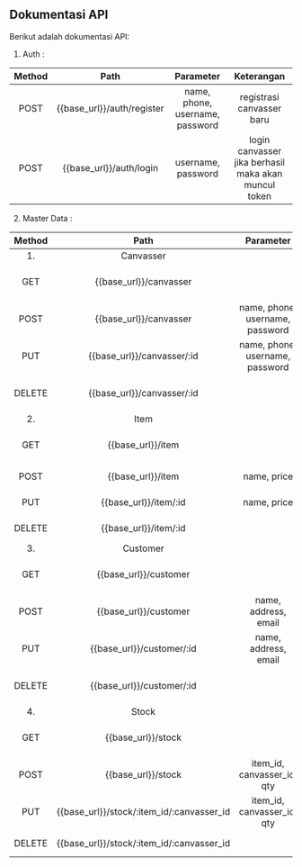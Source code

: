 ## Dokumentasi API

Berikut adalah dokumentasi API:

1. Auth :

| 	Method	 | 	Path	 | 	Parameter	 | 	Keterangan	 | 
| 	:-----:	 | 	:-----:	 | 	:-----:	 | 	:-----:	 |  
| 	POST	| 	{{base_url}}/auth/register	| 	name, phone, username, password	 | registrasi canvasser baru |
| 	POST	| 	{{base_url}}/auth/login	| 	username, password	 | login canvasser jika berhasil maka akan muncul token |


2. Master Data :

| 	Method	 | 	Path	 | 	Parameter	 | 	Keterangan	 | 
| 	:-----:	 | 	:-----:	 | 	:-----:	 | 	:-----:	 |  
| 	1.	| 	Canvasser	|  |  |
| 	GET	| 	{{base_url}}/canvasser	|  | menampilkan semua data canvasser |
| 	POST	| 	{{base_url}}/canvasser	| 	name, phone, username, password	 | menambah canvasser baru |
| 	PUT	| 	{{base_url}}/canvasser/:id	| 	name, phone, username, password	 | mengubah data canvasser |
| 	DELETE	| 	{{base_url}}/canvasser/:id	|  | menghapus data canvasser |
| 	2.	| 	Item	|  |  |
| 	GET	| 	{{base_url}}/item	|  | menampilkan semua data item |
| 	POST	| 	{{base_url}}/item	| 	name, price	 | menambah item baru |
| 	PUT	| 	{{base_url}}/item/:id	| 	name, price	 | mengubah data item |
| 	DELETE	| 	{{base_url}}/item/:id	|  | menghapus data item |
| 	3.	| 	Customer	|  |  |
| 	GET	| 	{{base_url}}/customer	|  | menampilkan semua data customer |
| 	POST	| 	{{base_url}}/customer	| 	name, address, email	 | menambah customer baru |
| 	PUT	| 	{{base_url}}/customer/:id	| 	name, address, email	 | mengubah data customer |
| 	DELETE	| 	{{base_url}}/customer/:id	|  | menghapus data customer |
| 	4.	| 	Stock	|  |  |
| 	GET	| 	{{base_url}}/stock	|  | menampilkan semua data stock |
| 	POST	| 	{{base_url}}/stock	| 	item_id, canvasser_id, qty	 | menambah stock baru |
| 	PUT	| 	{{base_url}}/stock/:item_id/:canvasser_id	| 	item_id, canvasser_id, qty	 | mengubah data stock |
| 	DELETE	| 	{{base_url}}/stock/:item_id/:canvasser_id   |  | menghapus data stock |